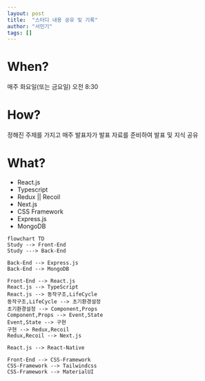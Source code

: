 ```yaml
---
layout: post
title:  "스터디 내용 공유 및 기록"
author: "서민기"
tags: []
---
```


# When?
매주 화요일(또는 금요일) 오전 8:30

# How?
정해진 주제를 가지고 매주 발표자가 발표 자료를 준비하여 발표 및 지식 공유

# What?
- React.js
- Typescript
- Redux || Recoil
- Next.js
- CSS Framework
- Express.js
- MongoDB

```mermaid
flowchart TD
Study --> Front-End
Study ---> Back-End

Back-End --> Express.js
Back-End --> MongoDB

Front-End --> React.js
React.js --> TypeScript
React.js --> 동작구조,LifeCycle
동작구조,LifeCycle --> 초기환경설정
초기환경설정 --> Component,Props
Component,Props --> Event,State
Event,State --> 구현
구현 --> Redux,Recoil
Redux,Recoil --> Next.js

React.js --> React-Native

Front-End --> CSS-Framework
CSS-Framework --> Tailwindcss
CSS-Framework --> MaterialUI
```
